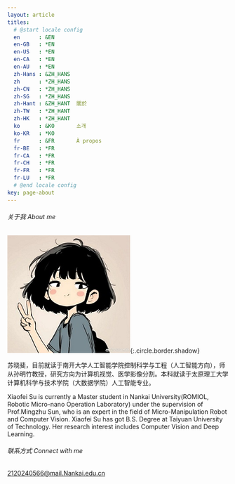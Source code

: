 ```yaml
---
layout: article
titles:
  # @start locale config
  en      : &EN   
  en-GB   : *EN
  en-US   : *EN
  en-CA   : *EN
  en-AU   : *EN
  zh-Hans : &ZH_HANS  
  zh      : *ZH_HANS
  zh-CN   : *ZH_HANS
  zh-SG   : *ZH_HANS
  zh-Hant : &ZH_HANT  關於
  zh-TW   : *ZH_HANT
  zh-HK   : *ZH_HANT
  ko      : &KO       소개
  ko-KR   : *KO
  fr      : &FR       À propos
  fr-BE   : *FR
  fr-CA   : *FR
  fr-CH   : *FR
  fr-FR   : *FR
  fr-LU   : *FR
  # @end locale config
key: page-about
---
```

###### 关于我 About me

![Image](\assets\images\me.jpg){:.circle.border.shadow}

苏晓斐，目前就读于南开大学人工智能学院控制科学与工程（人工智能方向），师从孙明竹教授，研究方向为计算机视觉、医学影像分割。本科就读于太原理工大学计算机科学与技术学院（大数据学院）人工智能专业。

Xiaofei Su is currently a Master student in Nankai University(ROMIOL, Robotic Micro-nano Operation Laboratory) under the supervision of Prof.Mingzhu Sun, who is an expert in the field of Micro-Manipulation Robot and Computer Vision. Xiaofei Su has got B.S. Degree at Taiyuan University of Technology. Her research interest includes Computer Vision and Deep Learning.

###### 联系方式 Connect with me

2120240566@mail.Nankai.edu.cn

